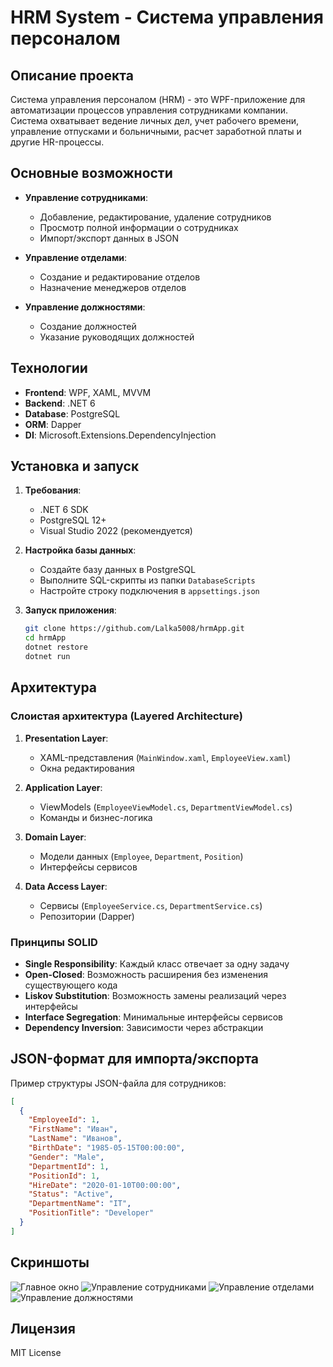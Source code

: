# HRM System - Система управления персоналом

## Описание проекта

Система управления персоналом (HRM) - это WPF-приложение для автоматизации процессов управления сотрудниками компании. Система охватывает ведение личных дел, учет рабочего времени, управление отпусками и больничными, расчет заработной платы и другие HR-процессы.

## Основные возможности

- **Управление сотрудниками**:
  - Добавление, редактирование, удаление сотрудников
  - Просмотр полной информации о сотрудниках
  - Импорт/экспорт данных в JSON

- **Управление отделами**:
  - Создание и редактирование отделов
  - Назначение менеджеров отделов

- **Управление должностями**:
  - Создание должностей
  - Указание руководящих должностей

## Технологии

- **Frontend**: WPF, XAML, MVVM
- **Backend**: .NET 6
- **Database**: PostgreSQL
- **ORM**: Dapper
- **DI**: Microsoft.Extensions.DependencyInjection

## Установка и запуск

1. **Требования**:
   - .NET 6 SDK
   - PostgreSQL 12+
   - Visual Studio 2022 (рекомендуется)

2. **Настройка базы данных**:
   - Создайте базу данных в PostgreSQL
   - Выполните SQL-скрипты из папки `DatabaseScripts`
   - Настройте строку подключения в `appsettings.json`

3. **Запуск приложения**:
   ```bash
   git clone https://github.com/Lalka5008/hrmApp.git
   cd hrmApp
   dotnet restore
   dotnet run
   ```

## Архитектура

### Слоистая архитектура (Layered Architecture)

1. **Presentation Layer**:
   - XAML-представления (`MainWindow.xaml`, `EmployeeView.xaml`)
   - Окна редактирования

2. **Application Layer**:
   - ViewModels (`EmployeeViewModel.cs`, `DepartmentViewModel.cs`)
   - Команды и бизнес-логика

3. **Domain Layer**:
   - Модели данных (`Employee`, `Department`, `Position`)
   - Интерфейсы сервисов

4. **Data Access Layer**:
   - Сервисы (`EmployeeService.cs`, `DepartmentService.cs`)
   - Репозитории (Dapper)

### Принципы SOLID

- **Single Responsibility**: Каждый класс отвечает за одну задачу
- **Open-Closed**: Возможность расширения без изменения существующего кода
- **Liskov Substitution**: Возможность замены реализаций через интерфейсы
- **Interface Segregation**: Минимальные интерфейсы сервисов
- **Dependency Inversion**: Зависимости через абстракции

## JSON-формат для импорта/экспорта

Пример структуры JSON-файла для сотрудников:

```json
[
  {
    "EmployeeId": 1,
    "FirstName": "Иван",
    "LastName": "Иванов",
    "BirthDate": "1985-05-15T00:00:00",
    "Gender": "Male",
    "DepartmentId": 1,
    "PositionId": 1,
    "HireDate": "2020-01-10T00:00:00",
    "Status": "Active",
    "DepartmentName": "IT",
    "PositionTitle": "Developer"
  }
]
```

## Скриншоты

![Главное окно](https://github.com/user-attachments/assets/12274f5f-5b2c-420e-8910-041a59ccd398)
![Управление сотрудниками](https://github.com/user-attachments/assets/495ab345-d143-418a-8f25-9e6c084081e7)
![Управление отделами](https://github.com/user-attachments/assets/8155adcc-44bc-4a14-9890-8b325bc8d386)
![Управление должностями](https://github.com/user-attachments/assets/6211d3e1-313f-4cc2-85da-4e40b627f123)

## Лицензия

MIT License
